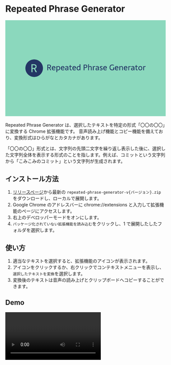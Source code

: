 # Repeated Phrase Generator

![Repeated Phrase Generator Logo](docs/logo.png)

Repeated Phrase Generator は、選択したテキストを特定の形式「〇〇の〇〇」に変換する Chrome 拡張機能です。
音声読み上げ機能とコピー機能を備えており、変換形式はひらがなとカタカナがあります。

「〇〇の〇〇」形式とは、文字列の先頭二文字を繰り返し表示した後に、選択した文字列全体を表示する形式のことを指します。例えば、コミットという文字列から「こみこみのコミット」という文字列が生成されます。

## インストール方法

1. [リリースページ](https://github.com/ryo-manba/repeated_phrase_generator/releases)から最新の `repeated-phrase-generator-v{バージョン}.zip` をダウンロードし、ローカルで展開します。
2. Google Chrome のアドレスバーに chrome://extensions と入力して拡張機能のページにアクセスします。
3. 右上のデベロッパーモードをオンにします。
4. `パッケージ化されていない拡張機能を読み込む`をクリックし、1 で展開したしたフォルダを選択します。

## 使い方

1. 適当なテキストを選択すると、拡張機能のアイコンが表示されます。
2. アイコンをクリックするか、右クリックでコンテキストメニューを表示し、`選択したテキストを変換`を選択します。
3. 変換後のテキストは音声の読み上げとクリップボードへコピーすることができます。

## Demo

![Demo Video](docs/demo.mov)
